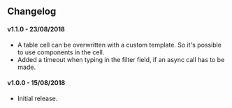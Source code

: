 ## Changelog

#### v1.1.0 - 23/08/2018

- A table cell can be overwritten with a custom template. So it's possible to use components in the cell.
- Added a timeout when typing in the filter field, if an async call has to be made.

#### v1.0.0 - 15/08/2018

- Initial release.
